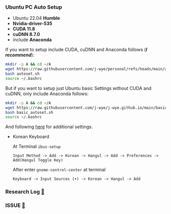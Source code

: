 ### Ubuntu PC Auto Setup
- Ubuntu 22.04 **Humble**
- **Nvidia-driver-535**
- **CUDA 11.8**
- **cuDNN 8.7.0**
- include **Anaconda**

If you want to setup include CUDA, cuDNN and Anaconda follows (***I recommend***):
```bash
mkdir -p A && cd ~/A
wget https://raw.githubusercontent.com/j-wye/personal/refs/heads/main/autoset.sh
bash autoset.sh
source ~/.bashrc
```

But if you want to setup just Ubuntu basic Settings without CUDA and cuDNN, only include Anaconda follows:
```bash
mkdir -p A && cd ~/A
wget https://raw.githubusercontent.com/j-wye/j-wye.github.io/main/basic_autoset.sh
bash basic_autoset.sh
source ~/.bashrc
```
And following [here](./settings.md) for additional settings.

- Korean Keyboard

    At Terminal `ibus-setup`
    ```
    Input Method -> Add -> Korean -> Hangul -> Add -> Preferences -> Add(Hangul Toggle Key)
    ```
    After enter `gnome-control-center` at terminal
    ```
    Keyboard -> Input Sources (+) -> Korean -> Hangul -> Add
    ```

### Research Log [🔗](./research_log/README.md)

### ISSUE [🔗](./issue/READEME.md)
